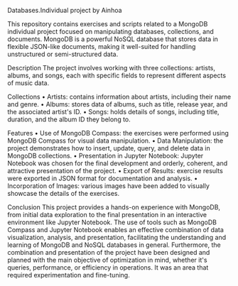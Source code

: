 Databases.Individual project by Ainhoa

This repository contains exercises and scripts related to a MongoDB individual project focused on manipulating databases, collections, and documents. MongoDB is a powerful NoSQL database that stores data in flexible JSON-like documents, making it well-suited for handling unstructured or semi-structured data.

Description
The project involves working with three collections: artists, albums, and songs, each with specific fields to represent different aspects of music data.

Collections
• Artists: contains information about artists, including their name and genre. 
• Albums: stores data of albums, such as title, release year, and the associated artist's ID. 
• Songs: holds details of songs, including title, duration, and the album ID they belong to.

Features
• Use of MongoDB Compass: the exercises were performed using MongoDB Compass for visual data manipulation. 
• Data Manipulation: the project demonstrates how to insert, update, query, and delete data in MongoDB collections. 
• Presentation in Jupyter Notebook: Jupyter Notebook was chosen for the final development and orderly, coherent, and attractive presentation of the project. 
• Export of Results: exercise results were exported in JSON format for documentation and analysis. 
• Incorporation of Images: various images have been added to visually showcase the details of the exercises.

Conclusion
This project provides a hands-on experience with MongoDB, from initial data exploration to the final presentation in an interactive environment like Jupyter Notebook. The use of tools such as MongoDB Compass and Jupyter Notebook enables an effective combination of data visualization, analysis, and presentation, facilitating the understanding and learning of MongoDB and NoSQL databases in general. Furthermore, the combination and presentation of the project have been designed and planned with the main objective of optimization in mind, whether it's queries, performance, or efficiency in operations. It was an area that required experimentation and fine-tuning.


